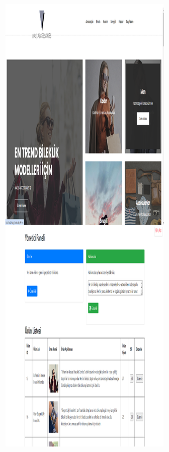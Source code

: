 <img src="https://raw.githubusercontent.com/mertadali/web_project-mags/main/assets/images/ana.png" width="1400" height="700" alt="Açıklama">


<img src="https://raw.githubusercontent.com/mertadali/web_project-mags/main/assets/images/admin.png" width="1400" height="700" alt="Açıklama">






